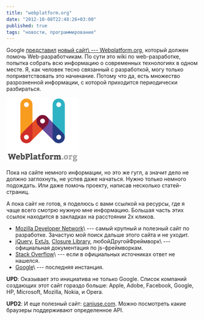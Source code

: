 ```yaml
---
title: "webplatform.org"
date: "2012-10-08T22:48:26+03:00"
published: true
tags: "новости, программирование"
---
```


Google [представил](http://googledevelopers.blogspot.com/2012/10/teaming-up-on-web-platform-docs.html)
[новый сайт\ --- Webplatform.org](http://docs.webplatform.org), который должен помочь Web-разработчикам. По сути это
wiki по web-разработке, попытка собрать всю информацию о современных технологиях в одном месте. Я, как человек тесно
связанный с разработкой, могу только поприветствовать это начинание. Потому что да, есть множество разрозненной
информации, с которой приходится периодически разбираться.

[![](/images/webplatformlogo.png)](http://docs.webplatform.org)

Пока на сайте немного информации, но это же гугл, а значит дело не должно заглохнуть, не успев даже начаться. Нужно
только немного подождать. Или даже помочь проекту, написав несколько статей-страниц.

А пока сайт не готов, я поделюсь с вами ссылкой на ресурсы, где я чаще всего смотрю нужную мне информацию. Большая
часть этих ссылок находится в закладках на расстоянии 2х кликов.

* [Mozilla Developer Network](https://developer.mozilla.org/en/)\ --- самый крупный и полезный сайт по разработке.
  Зачастую мой поиск дальше этого сайта и не уходит.
* [jQuery](http://docs.jquery.com/Main_Page), [ExtJs](http://docs.sencha.com/ext-js/4-1/#!/api),
  [Closure Library](http://closure-library.googlecode.com/svn/docs/index.html), любойДругойФреймворк\ ---
  официальная документация по js-фреймворкам.
* [Stack Overflow](http://stackoverflow.com/)\ --- если в официальных источниках ответ не нашелся.
* [Google](http://google.com/)\ --- последняя инстанция.

**UPD**: Оказывает это инициатива не только Google. Список компаний создающих этот сайт гораздо больше: Apple, Adobe,
Facebook, Google, HP, Microsoft, Mozilla, Nokia, и Opera.

**UPD2**: И еще полезный сайт: [caniuse.com](http://caniuse.com/). Можно посмотреть какие браузеры поддерживают
определенное API.
